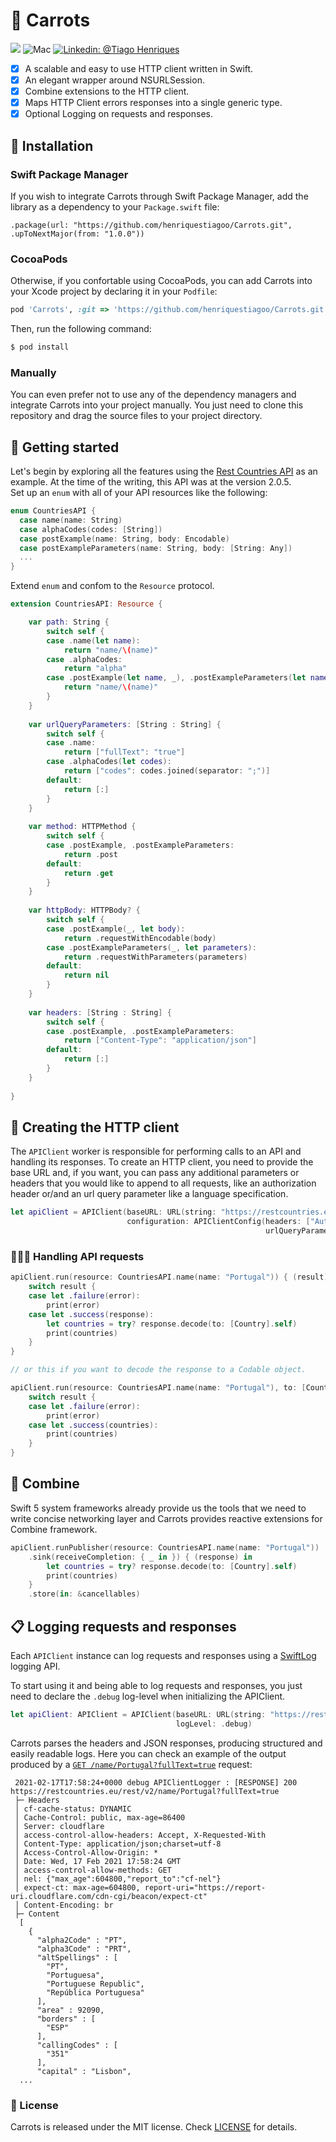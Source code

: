 # 🥕 Carrots

<p align="left">
    <img src="https://img.shields.io/badge/Swift-5.0-orange.svg" />
    <img src="https://img.shields.io/badge/platforms-iOS | macOS | watchOS | tvOS-brightgreen.svg?style=flat" alt="Mac" />
    <a href="https://www.linkedin.com/in/tiago-henriques-38896472/">
        <img src="https://img.shields.io/badge/linkedin-@_Tiago%20Henriques-blue.svg?style=flat" alt="Linkedin: @Tiago Henriques" />
    </a>
</p>

- [x] A scalable and easy to use HTTP client written in Swift.
- [x] An elegant wrapper around NSURLSession.
- [x] Combine extensions to the HTTP client.
- [x] Maps HTTP Client errors responses into a single generic type.
- [x] Optional Logging on requests and responses.

## 🔨 Installation

### Swift Package Manager 
If you wish to integrate Carrots through Swift Package Manager, add the library as a dependency to your `Package.swift` file:

 `.package(url: "https://github.com/henriquestiagoo/Carrots.git", .upToNextMajor(from: "1.0.0"))`
 

### CocoaPods
Otherwise, if you confortable using CocoaPods, you can add Carrots into your Xcode project by declaring it in your `Podfile`:

```ruby
pod 'Carrots', :git => 'https://github.com/henriquestiagoo/Carrots.git', :tag => '1.0.0'
```

Then, run the following command:

```bash
$ pod install
```

### Manually
You can even prefer not to use any of the dependency managers and integrate Carrots into your project manually. You just need to clone this repository and drag  the source files to your project directory.

## 📖 Getting started
Let's begin by exploring all the features using the [Rest Countries API](https://restcountries.eu/) as an example. At the time of the writing, this API was at the version 2.0.5.<br/>
Set up an `enum` with all of your API resources like the following:

```swift
enum CountriesAPI {
  case name(name: String)
  case alphaCodes(codes: [String])
  case postExample(name: String, body: Encodable)
  case postExampleParameters(name: String, body: [String: Any])
  ...
}
```

Extend `enum` and confom to the `Resource` protocol.

```swift
extension CountriesAPI: Resource {

    var path: String {
        switch self {
        case .name(let name):
            return "name/\(name)"
        case .alphaCodes:
            return "alpha"
        case .postExample(let name, _), .postExampleParameters(let name ,_):
            return "name/\(name)"
        }
    }
    
    var urlQueryParameters: [String : String] {
        switch self {
        case .name:
            return ["fullText": "true"]
        case .alphaCodes(let codes):
            return ["codes": codes.joined(separator: ";")]
        default:
            return [:]
        }
    } 
    
    var method: HTTPMethod {
        switch self {
        case .postExample, .postExampleParameters:
            return .post
        default:
            return .get
        }
    }
    
    var httpBody: HTTPBody? {
        switch self {
        case .postExample(_, let body):
            return .requestWithEncodable(body)
        case .postExampleParameters(_, let parameters):
            return .requestWithParameters(parameters)
        default:
            return nil
        }
    }
    
    var headers: [String : String] {
        switch self {
        case .postExample, .postExampleParameters:
            return ["Content-Type": "application/json"]
        default:
            return [:]
        }
    }
    
}
```

## 👷 Creating the HTTP client
The `APIClient` worker is responsible for performing calls to an API and handling its responses. To create an HTTP client, you need to provide the base URL and, if you want, you can pass any additional parameters or headers that you would like to append to all requests, like an authorization header or/and an url query parameter like a language specification.

```Swift
let apiClient = APIClient(baseURL: URL(string: "https://restcountries.eu/rest/v2")!,
                          configuration: APIClientConfig(headers: ["Authorization": "Bearer xyz"],
                                                         urlQueryParameters: ["language": "pt"]))
```

### 🏃🏿‍♂️ Handling API requests
```swift
apiClient.run(resource: CountriesAPI.name(name: "Portugal")) { (result) in
    switch result {
    case let .failure(error):
        print(error)
    case let .success(response):
        let countries = try? response.decode(to: [Country].self)
        print(countries)
    }
}

// or this if you want to decode the response to a Codable object.

apiClient.run(resource: CountriesAPI.name(name: "Portugal"), to: [Country].self) { (result) in
    switch result {
    case let .failure(error):
        print(error)
    case let .success(countries):
        print(countries)
    }
}
```

## 🧞 Combine
Swift 5 system frameworks already provide us the tools that we need to write concise networking layer and Carrots provides reactive extensions for Combine framework.
```swift 
apiClient.runPublisher(resource: CountriesAPI.name(name: "Portugal"))
    .sink(receiveCompletion: { _ in }) { (response) in
        let countries = try? response.decode(to: [Country].self)
        print(countries)
    }
    .store(in: &cancellables)
```

## 📋 Logging requests and responses
Each `APIClient` instance can log requests and responses using a [SwiftLog](https://github.com/apple/swift-log) logging API.

To start using it and being able to log requests and responses, you just need to declare the `.debug` log-level when initializing the APIClient.

```Swift
let apiClient: APIClient = APIClient(baseURL: URL(string: "https://restcountries.eu/rest/v2")!,
                                     logLevel: .debug)

```

Carrots parses the headers and JSON responses, producing structured and easily readable logs. Here you can check an example of the output produced by a [`GET /name/Portugal?fullText=true`](https://restcountries.eu/#api-endpoints-full-name) request:

``` 
 2021-02-17T17:58:24+0000 debug APIClientLogger : [RESPONSE] 200 https://restcountries.eu/rest/v2/name/Portugal?fullText=true
 ├─ Headers
 │ cf-cache-status: DYNAMIC
 │ Cache-Control: public, max-age=86400
 │ Server: cloudflare
 │ access-control-allow-headers: Accept, X-Requested-With
 │ Content-Type: application/json;charset=utf-8
 │ Access-Control-Allow-Origin: *
 │ Date: Wed, 17 Feb 2021 17:58:24 GMT
 │ access-control-allow-methods: GET
 │ nel: {"max_age":604800,"report_to":"cf-nel"}
 │ expect-ct: max-age=604800, report-uri="https://report-uri.cloudflare.com/cdn-cgi/beacon/expect-ct"
 │ Content-Encoding: br
 ├─ Content
  [
    {
      "alpha2Code" : "PT",
      "alpha3Code" : "PRT",
      "altSpellings" : [
        "PT",
        "Portuguesa",
        "Portuguese Republic",
        "República Portuguesa"
      ],
      "area" : 92090,
      "borders" : [
        "ESP"
      ],
      "callingCodes" : [
        "351"
      ],
      "capital" : "Lisbon",
  ...
```

### 📜 License
Carrots is released under the MIT license. Check [LICENSE](https://github.com/henriquestiagoo/Carrots/blob/master/LICENSE) for details.
